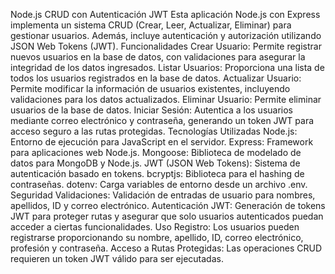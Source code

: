 Node.js CRUD con Autenticación JWT
Esta aplicación Node.js con Express implementa un sistema CRUD (Crear, Leer, Actualizar, Eliminar) para gestionar usuarios. Además, incluye autenticación y autorización utilizando JSON Web Tokens (JWT).
Funcionalidades
Crear Usuario: Permite registrar nuevos usuarios en la base de datos, con validaciones para asegurar la integridad de los datos ingresados.
Listar Usuarios: Proporciona una lista de todos los usuarios registrados en la base de datos.
Actualizar Usuario: Permite modificar la información de usuarios existentes, incluyendo validaciones para los datos actualizados.
Eliminar Usuario: Permite eliminar usuarios de la base de datos.
Iniciar Sesión: Autentica a los usuarios mediante correo electrónico y contraseña, generando un token JWT para acceso seguro a las rutas protegidas.
Tecnologías Utilizadas
Node.js: Entorno de ejecución para JavaScript en el servidor.
Express: Framework para aplicaciones web Node.js.
Mongoose: Biblioteca de modelado de datos para MongoDB y Node.js.
JWT (JSON Web Tokens): Sistema de autenticación basado en tokens.
bcryptjs: Biblioteca para el hashing de contraseñas.
dotenv: Carga variables de entorno desde un archivo .env.
Seguridad
Validaciones: Validación de entradas de usuario para nombres, apellidos, ID y correo electrónico.
Autenticación JWT: Generación de tokens JWT para proteger rutas y asegurar que solo usuarios autenticados puedan acceder a ciertas funcionalidades.
Uso
Registro: Los usuarios pueden registrarse proporcionando su nombre, apellido, ID, correo electrónico, profesión y contraseña.
Acceso a Rutas Protegidas: Las operaciones CRUD requieren un token JWT válido para ser ejecutadas.
